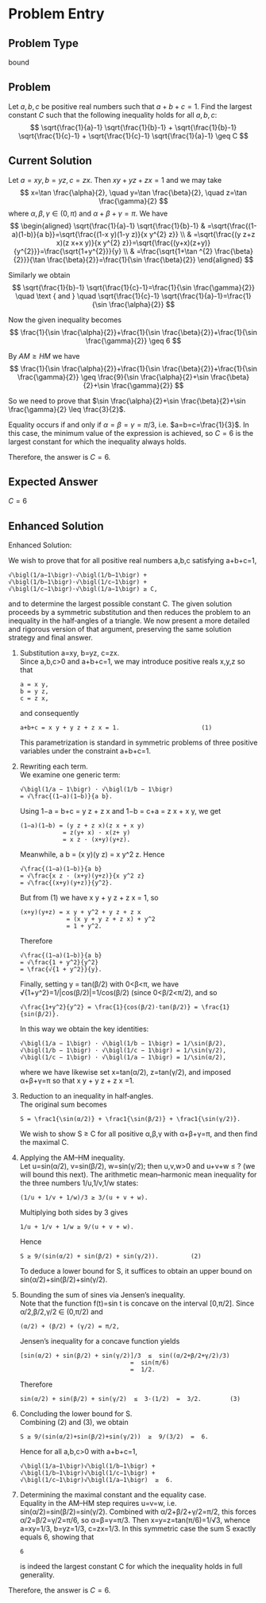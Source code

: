 # Problem Entry

## Problem Type
bound

## Problem
Let $a, b, c$ be positive real numbers such that $a + b + c = 1$. Find the largest constant $C$ such that the following inequality holds for all $a, b, c$:
$$
\sqrt{\frac{1}{a}-1} \sqrt{\frac{1}{b}-1} + \sqrt{\frac{1}{b}-1} \sqrt{\frac{1}{c}-1} + \sqrt{\frac{1}{c}-1} \sqrt{\frac{1}{a}-1} \geq C
$$

## Current Solution
Let $a=x y, b=y z, c=z x$. Then $x y+y z+z x=1$ and we may take
$$
x=\tan \frac{\alpha}{2}, \quad y=\tan \frac{\beta}{2}, \quad z=\tan \frac{\gamma}{2}
$$
where $\alpha, \beta, \gamma \in(0, \pi)$ and $\alpha+\beta+\gamma=\pi$.
We have
$$
\begin{aligned}
\sqrt{\frac{1}{a}-1} \sqrt{\frac{1}{b}-1} & =\sqrt{\frac{(1-a)(1-b)}{a b}}=\sqrt{\frac{(1-x y)(1-y z)}{x y^{2} z}} \\
& =\sqrt{\frac{(y z+z x)(z x+x y)}{x y^{2} z}}=\sqrt{\frac{(y+x)(z+y)}{y^{2}}}=\frac{\sqrt{1+y^{2}}}{y} \\
& =\frac{\sqrt{1+\tan ^{2} \frac{\beta}{2}}}{\tan \frac{\beta}{2}}=\frac{1}{\sin \frac{\beta}{2}}
\end{aligned}
$$

Similarly we obtain
$$
\sqrt{\frac{1}{b}-1} \sqrt{\frac{1}{c}-1}=\frac{1}{\sin \frac{\gamma}{2}} \quad \text { and } \quad \sqrt{\frac{1}{c}-1} \sqrt{\frac{1}{a}-1}=\frac{1}{\sin \frac{\alpha}{2}}
$$

Now the given inequality becomes
$$
\frac{1}{\sin \frac{\alpha}{2}}+\frac{1}{\sin \frac{\beta}{2}}+\frac{1}{\sin \frac{\gamma}{2}} \geq 6
$$

By $A M \geq H M$ we have
$$
\frac{1}{\sin \frac{\alpha}{2}}+\frac{1}{\sin \frac{\beta}{2}}+\frac{1}{\sin \frac{\gamma}{2}} \geq \frac{9}{\sin \frac{\alpha}{2}+\sin \frac{\beta}{2}+\sin \frac{\gamma}{2}}
$$

So we need to prove that $\sin \frac{\alpha}{2}+\sin \frac{\beta}{2}+\sin \frac{\gamma}{2} \leq \frac{3}{2}$.

Equality occurs if and only if $\alpha=\beta=\gamma=\pi / 3$, i.e. $a=b=c=\frac{1}{3}$. In this case, the minimum value of the expression is achieved, so $C = 6$ is the largest constant for which the inequality always holds.

Therefore, the answer is $C = 6$.

## Expected Answer
$C = 6$

## Enhanced Solution
Enhanced Solution:

We wish to prove that for all positive real numbers a,b,c satisfying a+b+c=1,

    √\bigl(1/a−1\bigr)·√\bigl(1/b−1\bigr) + √\bigl(1/b−1\bigr)·√\bigl(1/c−1\bigr) + √\bigl(1/c−1\bigr)·√\bigl(1/a−1\bigr) ≥ C,

and to determine the largest possible constant C.  The given solution proceeds by a symmetric substitution and then reduces the problem to an inequality in the half‐angles of a triangle.  We now present a more detailed and rigorous version of that argument, preserving the same solution strategy and final answer.

1. Substitution a=xy, b=yz, c=zx.  
   Since a,b,c>0 and a+b+c=1, we may introduce positive reals x,y,z so that

       a = x y,
       b = y z,
       c = z x,

   and consequently

       a+b+c = x y + y z + z x = 1.                       (1)

   This parametrization is standard in symmetric problems of three positive variables under the constraint a+b+c=1.

2. Rewriting each term.  
   We examine one generic term:

       √\bigl(1/a − 1\bigr) · √\bigl(1/b − 1\bigr)
       = √\frac{(1−a)(1−b)}{a b}.

   Using 1−a = b+c = y z + z x and 1−b = c+a = z x + x y, we get

       (1−a)(1−b) = (y z + z x)(z x + x y)
                   = z(y+ x) · x(z+ y)
                   = x z · (x+y)(y+z).

   Meanwhile, a b = (x y)(y z) = x y^2 z.  Hence

       √\frac{(1−a)(1−b)}{a b}
       = √\frac{x z · (x+y)(y+z)}{x y^2 z}
       = √\frac{(x+y)(y+z)}{y^2}.

   But from (1) we have x y + y z + z x = 1, so

       (x+y)(y+z) = x y + y^2 + y z + z x
                    = (x y + y z + z x) + y^2
                    = 1 + y^2.

   Therefore

       √\frac{(1−a)(1−b)}{a b}
       = √\frac{1 + y^2}{y^2}
       = \frac{√{1 + y^2}}{y}.

   Finally, setting y = tan(β/2) with 0<β<π, we have √{1+y^2}=1/|cos(β/2)|=1/cos(β/2) (since 0<β/2<π/2), and so

       √\frac{1+y^2}{y^2} = \frac{1}{cos(β/2)·tan(β/2)} = \frac{1}{sin(β/2)}.

   In this way we obtain the key identities:

       √\bigl(1/a − 1\bigr) · √\bigl(1/b − 1\bigr) = 1/\sin(β/2),
       √\bigl(1/b − 1\bigr) · √\bigl(1/c − 1\bigr) = 1/\sin(γ/2),
       √\bigl(1/c − 1\bigr) · √\bigl(1/a − 1\bigr) = 1/\sin(α/2),

   where we have likewise set x=tan(α/2), z=tan(γ/2), and imposed α+β+γ=π so that x y + y z + z x =1.

3. Reduction to an inequality in half‐angles.  
   The original sum becomes

       S = \frac1{\sin(α/2)} + \frac1{\sin(β/2)} + \frac1{\sin(γ/2)}.

   We wish to show S ≥ C for all positive α,β,γ with α+β+γ=π, and then find the maximal C.

4. Applying the AM–HM inequality.  
   Let u=sin(α/2), v=sin(β/2), w=sin(γ/2); then u,v,w>0 and u+v+w ≤ ? (we will bound this next).  The arithmetic mean–harmonic mean inequality for the three numbers 1/u,1/v,1/w states:

       (1/u + 1/v + 1/w)/3 ≥ 3/(u + v + w).

   Multiplying both sides by 3 gives

       1/u + 1/v + 1/w ≥ 9/(u + v + w).

   Hence

       S ≥ 9/(sin(α/2) + sin(β/2) + sin(γ/2)).         (2)

   To deduce a lower bound for S, it suffices to obtain an upper bound on sin(α/2)+sin(β/2)+sin(γ/2).

5. Bounding the sum of sines via Jensen’s inequality.  
   Note that the function f(t)=sin t is concave on the interval [0,π/2].  Since α/2,β/2,γ/2 ∈ (0,π/2) and

       (α/2) + (β/2) + (γ/2) = π/2,

   Jensen’s inequality for a concave function yields

       [sin(α/2) + sin(β/2) + sin(γ/2)]/3  ≤  sin((α/2+β/2+γ/2)/3)
                                      =  sin(π/6)
                                      =  1/2.

   Therefore

       sin(α/2) + sin(β/2) + sin(γ/2)  ≤  3·(1/2)  =  3/2.        (3)

6. Concluding the lower bound for S.  
   Combining (2) and (3), we obtain

       S ≥ 9/(sin(α/2)+sin(β/2)+sin(γ/2))  ≥  9/(3/2)  =  6.

   Hence for all a,b,c>0 with a+b+c=1,

       √\bigl(1/a−1\bigr)√\bigl(1/b−1\bigr) + √\bigl(1/b−1\bigr)√\bigl(1/c−1\bigr) + √\bigl(1/c−1\bigr)√\bigl(1/a−1\bigr)  ≥  6.

7. Determining the maximal constant and the equality case.  
   Equality in the AM–HM step requires u=v=w, i.e. sin(α/2)=sin(β/2)=sin(γ/2).  Combined with α/2+β/2+γ/2=π/2, this forces α/2=β/2=γ/2=π/6, so α=β=γ=π/3.
   Then x=y=z=tan(π/6)=1/√3, whence a=xy=1/3, b=yz=1/3, c=zx=1/3.  In this symmetric case the sum S exactly equals 6, showing that

       6

   is indeed the largest constant C for which the inequality holds in full generality.

Therefore, the answer is $C=6$.
